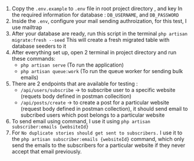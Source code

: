 1. Copy the `.env.example` to `.env` file in root project directory , and key In the required information for database : 
`DB_USERNAME`, and `DB_PASSWORD`
2. Inside the `.env`, configure your mail sending authroization, for this test, I use mailtrap
3. After your database are ready, run this script in the terminal
   `php artisan migrate:fresh --seed`
   This will create a fresh migrated table with database seeders to it
4. After everything set up, open 2 terminal in project directory and run these commands:
   - `php artisan serve` (To run the application)
   - `php artisan queue:work` (To run the queue worker for sending bulk emails)
5. There are 2 endpoints that are available for testing : 
   - `/api/users/subscribe` -> to subscribe user to a specific website (requets body defined in postman collecition)
   - `/api/posts/create` -> to create a post for a particular website (request body defined in postman collection), it should send email to subcribed users which post belongs to a particular website
6. To send email using command, I use it using `php artisan subscriber:emails {websiteId}` 
7. For `No duplicate stories should get sent to subscribers.` I use it to the `php artisan subscriber:emails {websiteId}` command, which only send the emails to the subscribers for a particular website if they never accept that email previously.